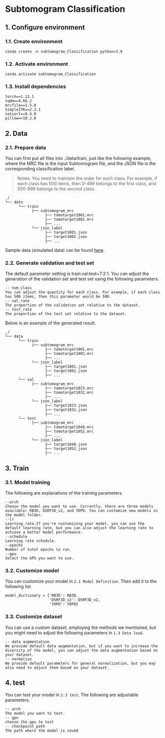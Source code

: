 # Subtomogram Classification

## 1. Configure environment

### 1.1. Create environment
```
conda create -n subtomogram_Classification python=3.9
```

### 1.2. Activate environment
```
conda activate subtomogram_Classification
```

### 1.3. Install dependencies
```
torch==1.13.1
tqdm==4.66.2
mrcfile==1.5.0
SimpleITK==2.3.1
natsort==8.4.0
pillow==10.2.0
```

## 2. Data

### 2.1. Prepare data
You can first put all files into ./data/train, just like the following example, where the MRC file is the input Subtomogram file, and the JSON file is the corresponding classification label.
> Notes: 
You need to maintain the order for each class. For example, if each class has 500 items, then 0-499 belongs to the first class, and 500-999 belongs to the second class.
```
./
└── data
      └── train
            ├── subtomogram_mrc
                  ├── tomotarget1001.mrc
                  ├── tomotarget1002.mrc
                  ├── ...
            └── json_label
                  ├── target1001.json
                  ├── target1002.json
                  ├── ...
```

Sample data (simulated data) can be found [here](https://drive.google.com/drive/folders/18E6VlejGMbyihr2tQ06-amE8XLE8QbX5).

### 2.2. Generate validation and test set
The default parameter setting is train:val:test=7:2:1. You can adjust the generation of the validation set and test set using the following parameters.
```
-- num_class
You can adjust the quantity for each class. For example, if each class has 500 items, then this parameter would be 500.
-- val_rate
The proportion of the validation set relative to the dataset.
-- test_rate
The proportion of the test set relative to the dataset.
```
Below is an example of the generated result.
```
./
└── data
      └── train
            ├── subtomogram_mrc
                  ├── tomotarget1001.mrc
                  ├── tomotarget1002.mrc
                  ├── ...
            └── json_label
                  ├── target1001.json
                  ├── target1002.json
                  ├── ...
      └── val
            ├── subtomogram_mrc
                  ├── tomotarget1023.mrc
                  ├── tomotarget1032.mrc
                  ├── ...
            └── json_label
                  ├── target1023.json
                  ├── target1032.json
                  ├── ...
      └── test
            ├── subtomogram_mrc
                  ├── tomotarget1048.mrc
                  ├── tomotarget1052.mrc
                  ├── ...
            └── json_label
                  ├── target1048.json
                  ├── target1052.json
                  ├── ...
```

## 3. Train

### 3.1. Model training
The following are explanations of the training parameters.
```
--arch
Choose the model you want to use. Currently, there are three models available: RB3D, DSRF3D_v2, and YOPO. You can customize new models in the model folder.
--lr 
Learning rate.If you're customizing your model, you can use the default learning rate, but you can also adjust the learning rate to achieve a better model performance.
--schedule 
Learning rate schedule.
--epochs 
Number of total epochs to run.
--gpu 
Select the GPU you want to use.
```

### 3.2. Customize model
You can customize your model in `2.1 Model Definition`. Then add it to the following list.
```
model_dictionary = {'RB3D': RB3D, 
                    'DSRF3D_v2': DSRF3D_v2,
                    'YOPO': YOPO}
```

### 3.3. Customize dataset
You can use a custom dataset, employing the methods we mentioned, but you might need to adjust the following parameters in `1.3 Data load`.
```
-- data augmentation
We provide default data augmentation, but if you want to increase the diversity of the model, you can adjust the data augmentation based on your dataset.
-- normalize
We provide default parameters for general normalization, but you may also need to adjust them based on your dataset.
```


## 4. test


You can test your model in `2.3 test`.
The following are adjustable parameters.
```
-- arch
The model you want to test.
-- gpu
choose the gpu to test
-- checkpoint_path
The path where the model is saved
```



